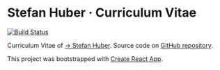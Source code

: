 # Stefan Huber · Curriculum Vitae
[![Build Status](https://github.com/signalwerk/cv/actions/workflows/deploy.yml/badge.svg)](https://github.com/signalwerk/cv/actions/workflows/deploy.yml)

Curriculum Vitae of [→ Stefan Huber](https://cv.signalwerk.ch). Source code on [GitHub repository](https://github.com/signalwerk/cv).

This project was bootstrapped with [Create React App](https://github.com/facebook/create-react-app).
